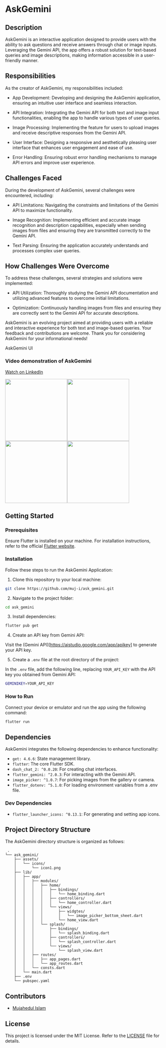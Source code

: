 # AskGemini

## Description
AskGemini is an interactive application designed to provide users with the ability to ask questions and receive answers through chat or image inputs. Leveraging the Gemini API, the app offers a robust solution for text-based queries and image descriptions, making information accessible in a user-friendly manner.

## Responsibilities
As the creator of AskGemini, my responsibilities included:

 - App Development: Developing and designing the AskGemini application, ensuring an intuitive user interface and seamless interaction.

 - API Integration: Integrating the Gemini API for both text and image input functionalities, enabling the app to handle various types of user queries.

 - Image Processing: Implementing the feature for users to upload images and receive descriptive responses from the Gemini API.

 - User Interface: Designing a responsive and aesthetically pleasing user interface that enhances user engagement and ease of use.

 - Error Handling: Ensuring robust error handling mechanisms to manage API errors and improve user experience.

## Challenges Faced
During the development of AskGemini, several challenges were encountered, including:

 - API Limitations: Navigating the constraints and limitations of the Gemini API to maximize functionality.

 - Image Recognition: Implementing efficient and accurate image recognition and description capabilities, especially when sending images from files and ensuring they are transmitted correctly to the Gemini API.

 - Text Parsing: Ensuring the application accurately understands and processes complex user queries.

## How Challenges Were Overcome
To address these challenges, several strategies and solutions were implemented:

 - API Utilization: Thoroughly studying the Gemini API documentation and utilizing advanced features to overcome initial limitations.

 - Optimization: Continuously handling images from files and ensuring they are correctly sent to the Gemini API for accurate descriptions.

AskGemini is an evolving project aimed at providing users with a reliable and interactive experience for both text and image-based queries. Your feedback and contributions are welcome. Thank you for considering AskGemini for your informational needs!


AskGemini UI

### Video demonstration of AskGemini

[Watch on LinkedIn](https://www.linkedin.com/posts/muj-i_just-created-a-new-app-called-askgemini-activity-7203906546500579328-_4ey/)


<div style="display: flex; flex-wrap: wrap;">
    <img src="https://raw.githubusercontent.com/muj-i/ask_gemini/main/screenshots/1.png" width="200" />
    <img src="https://raw.githubusercontent.com/muj-i/ask_gemini/main/screenshots/2.png" width="200" />
    <img src="https://raw.githubusercontent.com/muj-i/ask_gemini/main/screenshots/3.png" width="200" />
    <img src="https://raw.githubusercontent.com/muj-i/ask_gemini/main/screenshots/4.png" width="200" />
    </div>

## Getting Started

### Prerequisites

Ensure Flutter is installed on your machine. For installation instructions, refer to the official [Flutter website](https://flutter.dev/docs/get-started/install).

### Installation

Follow these steps to run the AskGemini Application:

1. Clone this repository to your local machine:

```bash
git clone https://github.com/muj-i/ask_gemini.git
```

2. Navigate to the project folder:

```bash
cd ask_gemini
```

3. Install dependencies:

```bash
flutter pub get
```

4. Create an API key from Gemini API:

Visit the (Gemini API)[https://aistudio.google.com/app/apikey] to generate your API key.

5. Create a `.env` file at the root directory of the project:

In the `.env` file, add the following line, replacing `YOUR_API_KEY` with the API key you obtained from Gemini API:

```bash
GEMINIKEY=YOUR_API_KEY
```

### How to Run

Connect your device or emulator and run the app using the following command:

```bash
flutter run
```

## Dependencies

AskGemini integrates the following dependencies to enhance functionality:

- `get: 4.6.6`: State management library.
- `flutter`: The core Flutter SDK.
- `dash_chat_2: ^0.0.20`: For creating chat interfaces.
- `flutter_gemini: ^2.0.3`: For interacting with the Gemini API.
- `image_picker: ^1.0.7`: For picking images from the gallery or camera.
- `flutter_dotenv: ^5.1.0`: For loading environment variables from a .env file.

### Dev Dependencies

- `flutter_launcher_icons: ^0.13.1`: For generating and setting app icons.


## Project Directory Structure

The AskGemini directory structure is organized as follows:

```
 .
└── ask_gemini/
    ├── assets/
    │   └── icons/
    │       └── icon1.png
    ├── lib/
    │   ├── app/
    │   │   ├── modules/
    │   │   │   ├── home/
    │   │   │   │   ├── bindings/
    │   │   │   │   │   └── home_binding.dart
    │   │   │   │   ├── controllers/
    │   │   │   │   │   └── home_controller.dart
    │   │   │   │   └── views/
    │   │   │   │       ├── widgtes/
    │   │   │   │       │   └── image_picker_bottom_sheet.dart
    │   │   │   │       └── home_view.dart
    │   │   │   └── splash/
    │   │   │       ├── bindings/
    │   │   │       │   └── splash_binding.dart
    │   │   │       ├── controllers/
    │   │   │       │   └── splash_controller.dart
    │   │   │       └── views/
    │   │   │           └── splash_view.dart
    │   │   ├── routes/
    │   │   │   ├── app_pages.dart
    │   │   │   └── app_routes.dart
    │   │   └── consts.dart
    │   └── main.dart
    ├── .env
    └── pubspec.yaml
```

## Contributors

- [Mujahedul Islam](https://github.com/muj-i)

## License

This project is licensed under the MIT License. Refer to the [LICENSE](LICENSE) file for details.

